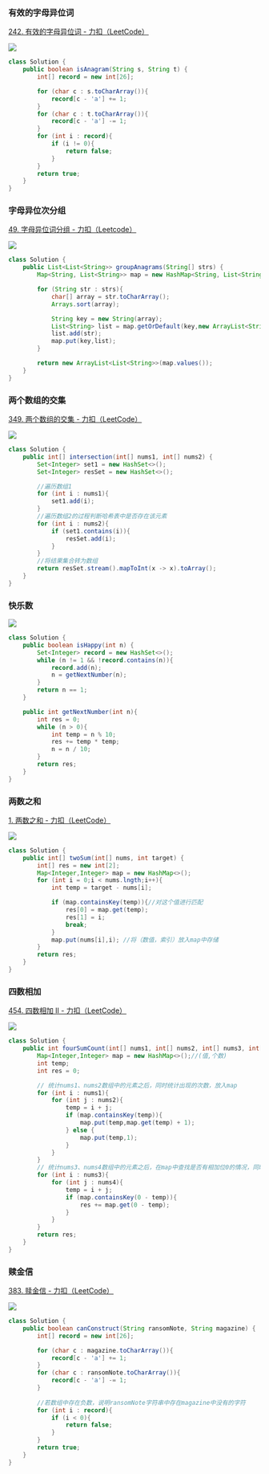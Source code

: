 ### 有效的字母异位词

[242. 有效的字母异位词 - 力扣（LeetCode）](https://leetcode.cn/problems/valid-anagram/)

![](https://yingziimage.oss-cn-beijing.aliyuncs.com/img/202208152208419.png)

```java
class Solution {
    public boolean isAnagram(String s, String t) {
        int[] record = new int[26];

        for (char c : s.toCharArray()){
            record[c - 'a'] += 1;
        }
        for (char c : t.toCharArray()){
            record[c - 'a'] -= 1;
        }
        for (int i : record){
            if (i != 0){
                return false;
            }
        }
        return true;
    }
}
```

### 字母异位次分组

[49. 字母异位词分组 - 力扣（Leetcode）](https://leetcode.cn/problems/group-anagrams/description/)

![](https://yingziimage.oss-cn-beijing.aliyuncs.com/img/202301282127231.png)

```java
class Solution {
    public List<List<String>> groupAnagrams(String[] strs) {
        Map<String, List<String>> map = new HashMap<String, List<String>>();

        for (String str : strs){
            char[] array = str.toCharArray();
            Arrays.sort(array);

            String key = new String(array);
            List<String> list = map.getOrDefault(key,new ArrayList<String>());
            list.add(str);
            map.put(key,list);
        }

        return new ArrayList<List<String>>(map.values());
    }
}
```







### 两个数组的交集

[349. 两个数组的交集 - 力扣（LeetCode）](https://leetcode.cn/problems/intersection-of-two-arrays/)

![](https://yingziimage.oss-cn-beijing.aliyuncs.com/img/202208152215467.png)

```java
class Solution {
    public int[] intersection(int[] nums1, int[] nums2) {
        Set<Integer> set1 = new HashSet<>();
        Set<Integer> resSet = new HashSet<>();

        //遍历数组1
        for (int i : nums1){
            set1.add(i);
        }
        //遍历数组2的过程判断哈希表中是否存在该元素
        for (int i : nums2){
            if (set1.contains(i)){
                resSet.add(i);
            }
        }
        //将结果集合转为数组
        return resSet.stream().mapToInt(x -> x).toArray();
    }
}
```

### 快乐数

![](https://yingziimage.oss-cn-beijing.aliyuncs.com/img/202208152236299.png)

```java
class Solution {
    public boolean isHappy(int n) {
        Set<Integer> record = new HashSet<>();
        while (n != 1 && !record.contains(n)){
            record.add(n);
            n = getNextNumber(n);
        }
        return n == 1;
    }

    public int getNextNumber(int n){
        int res = 0;
        while (n > 0){
            int temp = n % 10;
            res += temp * temp;
            n = n / 10;
        }
        return res;
    }
}
```

### 两数之和

[1. 两数之和 - 力扣（LeetCode）](https://leetcode.cn/problems/two-sum/)

![](https://yingziimage.oss-cn-beijing.aliyuncs.com/img/202208152250197.png)

```java
class Solution {
    public int[] twoSum(int[] nums, int target) {
        int[] res = new int[2];
        Map<Integer,Integer> map = new HashMap<>();
        for (int i = 0;i < nums.lngth;i++){
            int temp = target - nums[i];

            if (map.containsKey(temp)){//对这个值进行匹配
                res[0] = map.get(temp);
                res[1] = i;
                break;
            }
            map.put(nums[i],i); //将（数值，索引）放入map中存储
        }
        return res;
    }
}
```

### 四数相加

[454. 四数相加 II - 力扣（LeetCode）](https://leetcode.cn/problems/4sum-ii/)

![](https://yingziimage.oss-cn-beijing.aliyuncs.com/img/202208152257219.png)

```java
class Solution {
    public int fourSumCount(int[] nums1, int[] nums2, int[] nums3, int[] nums4) {
        Map<Integer,Integer> map = new HashMap<>();//(值,个数)
        int temp;
        int res = 0;

        // 统计nums1、nums2数组中的元素之后，同时统计出现的次数，放入map
        for (int i : nums1){
            for (int j : nums2){
                temp = i + j;
                if (map.containsKey(temp)){
                    map.put(temp,map.get(temp) + 1);
                } else {
                    map.put(temp,1);
                }
            }
        }
        // 统计nums3、nums4数组中的元素之后，在map中查找是否有相加位0的情况，同时记录次数
        for (int i : nums3){
            for (int j : nums4){
                temp = i + j;
                if (map.containsKey(0 - temp)){
                    res += map.get(0 - temp);
                }
            }
        }
        return res;
    }
}
```

### 赎金信

[383. 赎金信 - 力扣（LeetCode）](https://leetcode.cn/problems/ransom-note/)

![](https://yingziimage.oss-cn-beijing.aliyuncs.com/img/202208152301166.png)

```java
class Solution {
    public boolean canConstruct(String ransomNote, String magazine) {
        int[] record = new int[26];

        for (char c : magazine.toCharArray()){
            record[c - 'a'] += 1;
        }
        for (char c : ransomNote.toCharArray()){
            record[c - 'a'] -= 1;
        }
        
        //若数组中存在负数，说明ransomNote字符串中存在magazine中没有的字符
        for (int i : record){
            if (i < 0){
                return false;
            }
        }
        return true;
    }
}
```

